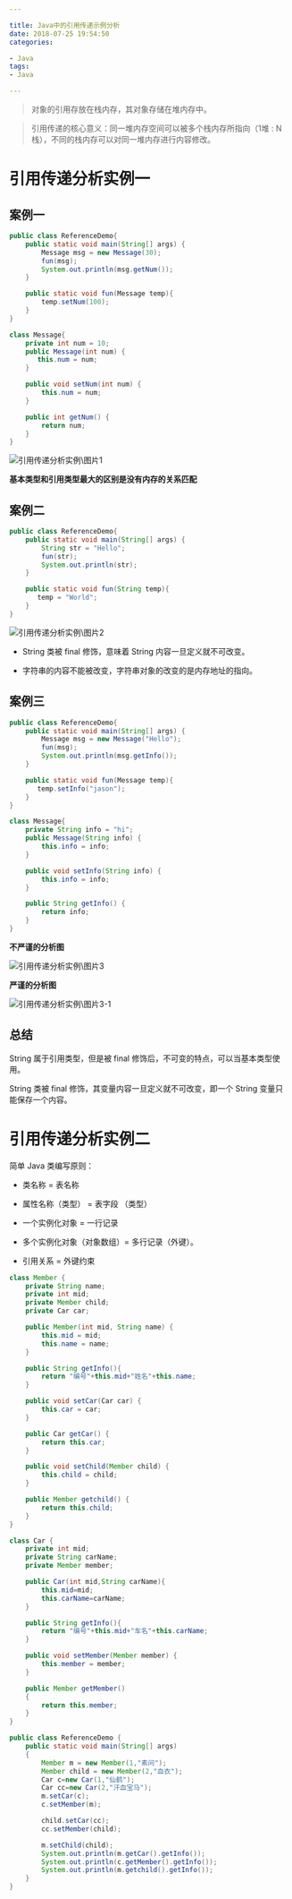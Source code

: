 ```yaml
---

title: Java中的引用传递示例分析
date: 2018-07-25 19:54:50
categories: 

- Java
tags:
- Java

---
```


> 对象的引用存放在栈内存，其对象存储在堆内存中。

> 引用传递的核心意义：同一堆内存空间可以被多个栈内存所指向（1堆 : N栈），不同的栈内存可以对同一堆内存进行内容修改。

# 引用传递分析实例一

## 案例一

```java
public class ReferenceDemo{
    public static void main(String[] args) {
        Message msg = new Message(30);
        fun(msg);
        System.out.println(msg.getNum());
    }

    public static void fun(Message temp){
        temp.setNum(100);
    }
}

class Message{
    private int num = 10;
    public Message(int num) {
       this.num = num;
    }

    public void setNum(int num) {
        this.num = num;
    }

    public int getNum() {
        return num;
    }
}
```

![引用传递分析实例\图片1](Java中的引用传递示例分析\图片1.png)

**基本类型和引用类型最大的区别是没有内存的关系匹配**

## 案例二

```java
public class ReferenceDemo{
    public static void main(String[] args) {
        String str = "Hello";
        fun(str);
        System.out.println(str);
    }

    public static void fun(String temp){
       temp = "World";
    }
}
```

![引用传递分析实例\图片2](Java中的引用传递示例分析\图片2.png)

- String 类被 final 修饰，意味着 String 内容一旦定义就不可改变。

- 字符串的内容不能被改变，字符串对象的改变的是内存地址的指向。

## 案例三

```java
public class ReferenceDemo{
    public static void main(String[] args) {
        Message msg = new Message("Hello");
        fun(msg);
        System.out.println(msg.getInfo());
    }

    public static void fun(Message temp){
       temp.setInfo("jason");
    }
}

class Message{
    private String info = "hi";
    public Message(String info) {
        this.info = info;
    }

    public void setInfo(String info) {
        this.info = info;
    }

    public String getInfo() {
        return info;
    }
}
```

**不严谨的分析图**

![引用传递分析实例\图片3](Java中的引用传递示例分析\图片3.png)

**严谨的分析图**

![引用传递分析实例\图片3-1](Java中的引用传递示例分析\图片3-1.png)

## 总结

String 属于引用类型，但是被 final 修饰后，不可变的特点，可以当基本类型使用。

String 类被 final 修饰，其变量内容一旦定义就不可改变，即一个 String 变量只能保存一个内容。

# 引用传递分析实例二

简单 Java 类编写原则：

- 类名称 = 表名称

- 属性名称（类型） =  表字段 （类型）

- 一个实例化对象 = 一行记录

- 多个实例化对象（对象数组）= 多行记录（外键）。

- 引用关系 = 外键约束

```java
class Member {
    private String name;
    private int mid;
    private Member child;
    private Car car;

    public Member(int mid, String name) {
        this.mid = mid;
        this.name = name;
    }

    public String getInfo(){
        return "编号"+this.mid+"姓名"+this.name;
    }

    public void setCar(Car car) {
        this.car = car;
    }

    public Car getCar() {
        return this.car;
    }

    public void setChild(Member child) {
        this.child = child;
    }

    public Member getchild() {
        return this.child;
    }
}

class Car {
    private int mid;
    private String carName;
    private Member member;

    public Car(int mid,String carName){
        this.mid=mid;
        this.carName=carName;
    }

    public String getInfo(){
        return "编号"+this.mid+"车名"+this.carName;
    }

    public void setMember(Member member) {
        this.member = member;
    }

    public Member getMember()
    {
        return this.member;
    }
}

public class ReferenceDemo {
    public static void main(String[] args) 
    {
        Member m = new Member(1,"素问");
        Member child = new Member(2,"血衣");
        Car c=new Car(1,"仙鹤");
        Car cc=new Car(2,"汗血宝马");
        m.setCar(c);
        c.setMember(m);

        child.setCar(cc);
        cc.setMember(child);

        m.setChild(child);
        System.out.println(m.getCar().getInfo());
        System.out.println(c.getMember().getInfo());
        System.out.println(m.getchild().getInfo());
    }
}
```
